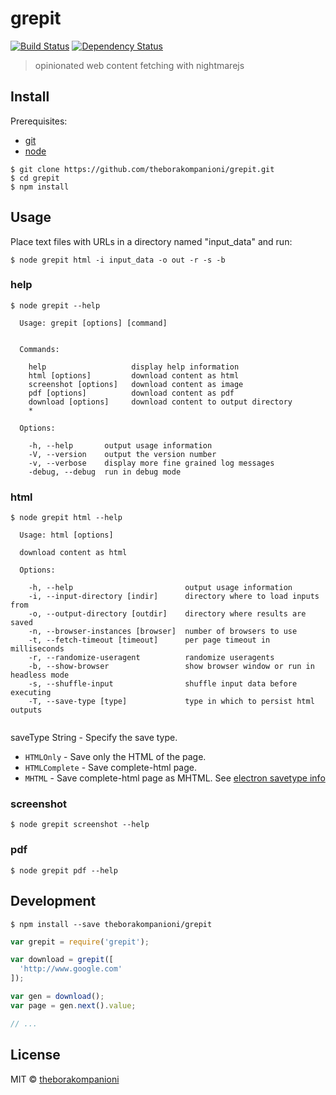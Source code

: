 # grepit
[![Build Status][travis-image]][travis-url]
[![Dependency Status][depstat-image]][depstat-url]

> opinionated web content fetching with nightmarejs

## Install
Prerequisites:
- [git](https://git-scm.com/)
- [node](https://nodejs.org)

```
$ git clone https://github.com/theborakompanioni/grepit.git
$ cd grepit
$ npm install
```

## Usage
Place text files with URLs in a directory named "input_data" and run:
```
$ node grepit html -i input_data -o out -r -s -b
```

### help
```
$ node grepit --help

  Usage: grepit [options] [command]


  Commands:

    help                   display help information
    html [options]         download content as html
    screenshot [options]   download content as image
    pdf [options]          download content as pdf
    download [options]     download content to output directory
    *                    

  Options:

    -h, --help       output usage information
    -V, --version    output the version number
    -v, --verbose    display more fine grained log messages
    -debug, --debug  run in debug mode

```

### html
```
$ node grepit html --help

  Usage: html [options]

  download content as html

  Options:

    -h, --help                         output usage information
    -i, --input-directory [indir]      directory where to load inputs from
    -o, --output-directory [outdir]    directory where results are saved
    -n, --browser-instances [browser]  number of browsers to use
    -t, --fetch-timeout [timeout]      per page timeout in milliseconds
    -r, --randomize-useragent          randomize useragents
    -b, --show-browser                 show browser window or run in headless mode
    -s, --shuffle-input                shuffle input data before executing
    -T, --save-type [type]             type in which to persist html outputs
    
```

saveType String - Specify the save type.
- `HTMLOnly` - Save only the HTML of the page.
- `HTMLComplete` - Save complete-html page.
- `MHTML` - Save complete-html page as MHTML.
See [electron savetype info](https://github.com/electron/electron/blob/master/docs/api/web-contents.md#webcontentssavepagefullpath-savetype-callback)


### screenshot
```
$ node grepit screenshot --help
```

### pdf
```
$ node grepit pdf --help
```

## Development
```
$ npm install --save theborakompanioni/grepit
```

```js
var grepit = require('grepit');

var download = grepit([
  'http://www.google.com'
]);

var gen = download();
var page = gen.next().value;

// ...
```


## License
MIT © [theborakompanioni](http://github.com/theborakompanioni)

[travis-url]: https://travis-ci.org/theborakompanioni/grepit
[travis-image]: https://img.shields.io/travis/theborakompanioni/grepit.svg?style=flat-square

[depstat-url]: https://david-dm.org/theborakompanioni/grepit
[depstat-image]: https://david-dm.org/theborakompanioni/grepit.svg?style=flat-square
